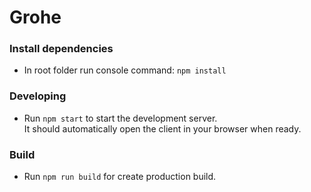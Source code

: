 # Grohe

### Install dependencies

* In root folder run console command: `npm install`

### Developing

- Run `npm start` to start the development server.  
   It should automatically open the client in your browser when ready.

### Build

- Run `npm run build` for create production build.
